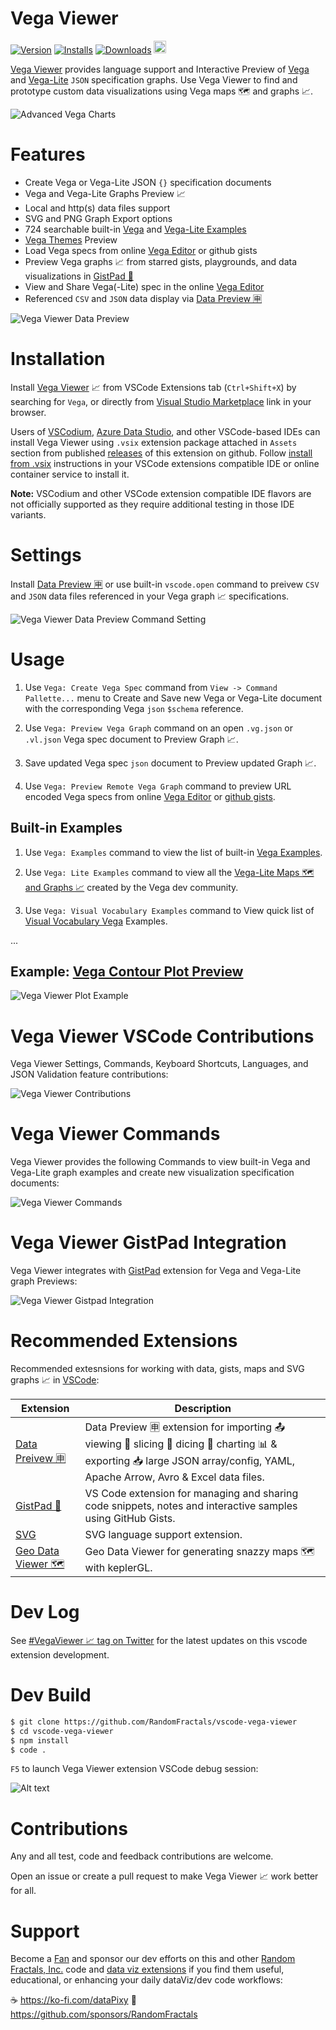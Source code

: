 # Vega Viewer

[![Version](https://img.shields.io/visual-studio-marketplace/v/RandomFractalsInc.vscode-vega-viewer.svg?color=orange&style=?style=for-the-badge&logo=visual-studio-code)](https://marketplace.visualstudio.com/items?itemName=RandomFractalsInc.vscode-vega-viewer)
[![Installs](https://img.shields.io/visual-studio-marketplace/i/RandomFractalsInc.vscode-vega-viewer.svg?color=orange)](https://marketplace.visualstudio.com/items?itemName=RandomFractalsInc.vscode-vega-viewer)
[![Downloads](https://img.shields.io/visual-studio-marketplace/d/RandomFractalsInc.vscode-vega-viewer.svg?color=orange)](https://marketplace.visualstudio.com/items?itemName=RandomFractalsInc.vscode-vega-viewer)
<a href='https://ko-fi.com/F1F812DLR' target='_blank' title='support: https://ko-fi.com/dataPixy'>
  <img height='24' style='border:0px;height:20px;' src='https://az743702.vo.msecnd.net/cdn/kofi3.png?v=2' alt='https://ko-fi.com/dataPixy' /></a>

[Vega Viewer](https://marketplace.visualstudio.com/items?itemName=RandomFractalsInc.vscode-vega-viewer) provides language support and Interactive Preview of [Vega](https://vega.github.io/vega/) and
[Vega-Lite](https://vega.github.io/vega-lite/) `JSON` specification graphs.
Use Vega Viewer to find and prototype custom data visualizations using Vega maps 🗺️ and graphs 📈.

![Advanced Vega Charts](https://github.com/RandomFractals/vscode-vega-viewer/blob/master/docs/images/vega-viewer-advanced-charts.png?raw=true
 "Vega Viewer Advanced Charts Multipanel View")

# Features

- Create Vega or Vega-Lite JSON `{}` specification documents
- Vega and Vega-Lite Graphs Preview 📈
- Local and http(s) data files support
- SVG and PNG Graph Export options
- 724 searchable built-in [Vega](https://vega.github.io/vega/examples/) and [Vega-Lite Examples](https://vega.github.io/vega-lite/examples/)
- [Vega Themes](https://twitter.com/search?q=%23vegaThemes&src=typed_query) Preview
- Load Vega specs from online [Vega Editor](https://vega.github.io/editor) or github gists
- Preview Vega graphs 📈 from starred gists, playgrounds, and data visualizations in [GistPad 📘](https://marketplace.visualstudio.com/items?itemName=vsls-contrib.gistfs)
- View and Share Vega(-Lite) spec in the online [Vega Editor](https://vega.github.io/editor)
- Referenced `CSV` and `JSON` data display via [Data Preview 🈸](https://marketplace.visualstudio.com/items?itemName=RandomFractalsInc.vscode-data-preview)

![Vega Viewer Data Preview](https://github.com/RandomFractals/vscode-vega-viewer/blob/master/docs/images/vega-viewer-data-preview.png?raw=true
 "Vega Viewer Data Preview")

# Installation

Install [Vega Viewer](https://marketplace.visualstudio.com/items?itemName=RandomFractalsInc.vscode-vega-viewer) 📈 from VSCode Extensions tab (`Ctrl+Shift+X`) by searching for `Vega`, or directly from [Visual Studio Marketplace](https://marketplace.visualstudio.com/items?itemName=RandomFractalsInc.vscode-vega-viewer) link in your browser.

Users of [VSCodium](https://vscodium.com), [Azure Data Studio](https://github.com/microsoft/azuredatastudio), and other VSCode-based IDEs can install Vega Viewer using `.vsix` extension package attached in `Assets` section from published [releases](https://github.com/RandomFractals/vscode-vega-viewer/releases) of this extension on github. Follow [install from .vsix](https://code.visualstudio.com/docs/editor/extension-marketplace#_install-from-a-vsix) instructions in your VSCode extensions compatible IDE or online container service to install it.

**Note:**  VSCodium and other VSCode extension compatible IDE flavors are not officially supported as they require additional testing in those IDE variants.

# Settings

Install [Data Preview 🈸](https://marketplace.visualstudio.com/items?itemName=RandomFractalsInc.vscode-data-preview)
or use built-in `vscode.open` command to preivew `CSV` and `JSON` data files referenced in your Vega graph 📈 specifications.

![Vega Viewer Data Preview Command Setting](https://github.com/RandomFractals/vscode-vega-viewer/blob/master/docs/images/vega-viewer-data-preview-command-setting.png?raw=true
 "Vega Viewer Data Preview Command Setting")

# Usage

1. Use `Vega: Create Vega Spec` command from `View -> Command Pallette...` menu
to Create and Save new Vega or Vega-Lite document with the corresponding Vega `json` `$schema` reference.

2. Use `Vega: Preview Vega Graph` command on an open `.vg.json` or `.vl.json` Vega spec document to Preview Graph 📈.

3. Save updated Vega spec `json` document to Preview updated Graph 📈.

4. Use `Vega: Preview Remote Vega Graph` command to preview URL encoded Vega specs from online
[Vega Editor](https://vega.github.io/editor) or [github gists](https://gist.github.com/).

## Built-in Examples

1. Use `Vega: Examples` command to view the list of built-in [Vega Examples](https://vega.github.io/vega/examples/).

2. Use `Vega: Lite Examples` command to view all the [Vega-Lite Maps 🗺 and Graphs 📈](https://vega.github.io/vega-lite/examples/) created by the Vega dev community.

3. Use `Vega: Visual Vocabulary Examples` command to View quick list of [Visual Vocabulary Vega](https://github.com/gramener/visual-vocabulary-vega/) Examples.

...

## Example: [Vega Contour Plot Preview](https://vega.github.io/vega/examples/contour-plot/)

![Vega Viewer Plot Example](https://github.com/RandomFractals/vscode-vega-viewer/blob/master/docs/images/vega-viewer-contour.png?raw=true
 "Vega Viewer Contour Plot Preview")

# Vega Viewer VSCode Contributions

Vega Viewer Settings, Commands, Keyboard Shortcuts, Languages, and JSON Validation feature contributions:

![Vega Viewer Contributions](https://github.com/RandomFractals/vscode-vega-viewer/blob/master/docs/images/vega-viewer-contributions.png?raw=true
 "Vega Viewer VSCode Contributions")

# Vega Viewer Commands

Vega Viewer provides the following Commands to view built-in Vega and Vega-Lite graph examples and create new visualization specification documents:

![Vega Viewer Commands](https://github.com/RandomFractals/vscode-vega-viewer/blob/master/docs/images/vega-viewer-commands.png?raw=true
 "Vega Viewer VSCode Commands")

# Vega Viewer GistPad Integration

Vega Viewer integrates with [GistPad](https://marketplace.visualstudio.com/items?itemName=vsls-contrib.gistfs) extension for Vega and Vega-Lite graph Previews:

![Vega Viewer Gistpad Integration](https://github.com/RandomFractals/vscode-vega-viewer/blob/master/docs/images/vega-viewer-gistpad-integration.png?raw=true
 "Vega Viewer GistPad Integration")

# Recommended Extensions

Recommended extesnsions for working with data, gists, maps and SVG graphs 📈 in [VSCode](https://code.visualstudio.com/):

| Extension | Description |
| --- | --- |
| [Data Preivew 🈸](https://marketplace.visualstudio.com/items?itemName=RandomFractalsInc.vscode-data-preview) | Data Preview 🈸 extension for importing 📤 viewing 🔎 slicing 🔪 dicing 🎲 charting 📊 & exporting 📥 large JSON array/config, YAML, Apache Arrow, Avro & Excel data files. |
| [GistPad 📘](https://marketplace.visualstudio.com/items?itemName=vsls-contrib.gistfs) | VS Code extension for managing and sharing code snippets, notes and interactive samples using GitHub Gists. |
| [SVG](https://marketplace.visualstudio.com/items?itemName=jock.svg) | SVG language support extension. |
| [Geo Data Viewer 🗺️](https://marketplace.visualstudio.com/items?itemName=RandomFractalsInc.geo-data-viewer) | Geo Data Viewer for generating snazzy maps 🗺️ with keplerGL. |

# Dev Log

See [#VegaViewer 📈 tag on Twitter](https://twitter.com/hashtag/vegaviewer?src=hash&f=live&vertical=default) for the latest updates on this vscode extension development.

# Dev Build

```bash
$ git clone https://github.com/RandomFractals/vscode-vega-viewer
$ cd vscode-vega-viewer
$ npm install
$ code .
```
`F5` to launch Vega Viewer extension VSCode debug session:

![Alt text](https://github.com/RandomFractals/vscode-vega-viewer/blob/master/docs/images/vscode-vega-viewer-dev-screen.png?raw=true
 "Vega Viewer Dev Preview")

# Contributions

Any and all test, code and feedback contributions are welcome.

Open an issue or create a pull request to make Vega Viewer 📈 work better for all.

# Support

Become a [Fan](https://github.com/sponsors/RandomFractals/sponsorships?tier_id=18883&preview=false) and sponsor our dev efforts on this and other [Random Fractals, Inc.](https://twitter.com/search?q=%23RandomFractalsInc&src=typed_query&f=live) code and [data viz extensions](https://marketplace.visualstudio.com/publishers/RandomFractalsInc) if you find them useful, educational, or enhancing your daily dataViz/dev code workflows:

☕️ https://ko-fi.com/dataPixy
💖 https://github.com/sponsors/RandomFractals
